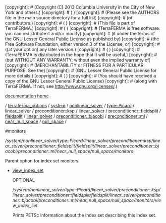 [copyright]: # (Copyright (C) 2013 Columbia University in the City of New York and others.)
[copyright]: # ( )
[copyright]: # (Please see the AUTHORS file in the main source directory for a full list)
[copyright]: # (of contributors.)
[copyright]: # ( )
[copyright]: # (This file is part of TerraFERMA.)
[copyright]: # ( )
[copyright]: # (TerraFERMA is free software: you can redistribute it and/or modify)
[copyright]: # (it under the terms of the GNU Lesser General Public License as published by)
[copyright]: # (the Free Software Foundation, either version 3 of the License, or)
[copyright]: # ((at your option) any later version.)
[copyright]: # ( )
[copyright]: # (TerraFERMA is distributed in the hope that it will be useful,)
[copyright]: # (but WITHOUT ANY WARRANTY; without even the implied warranty of)
[copyright]: # (MERCHANTABILITY or FITNESS FOR A PARTICULAR PURPOSE. See the)
[copyright]: # (GNU Lesser General Public License for more details.)
[copyright]: # ( )
[copyright]: # (You should have received a copy of the GNU Lesser General Public License)
[copyright]: # (along with TerraFERMA. If not, see <http://www.gnu.org/licenses/>.)

[documentation home](Documentation)

/ [terraferma_options](../../../../../../../../../../../../../../terraferma_options.md) / [system](../../../../../../../../../../../../../system.md) / [nonlinear_solver](../../../../../../../../../../../../nonlinear_solver.md) / [type::Picard](../../../../../../../../../../../type__Picard.md) / [linear_solver](../../../../../../../../../../linear_solver.md) / [preconditioner::ksp](../../../../../../../../../preconditioner__ksp.md) / [linear_solver](../../../../../../../../linear_solver.md) / [preconditioner::fieldsplit](../../../../../../../preconditioner__fieldsplit.md) / [fieldsplit](../../../../../../fieldsplit.md) / [linear_solver](../../../../../linear_solver.md) / [preconditioner::bjacobi](../../../../preconditioner__bjacobi.md) / [preconditioner::ml](../../../preconditioner__ml.md) / [near_null_space](../../near_null_space.md) / [null_space](../null_space.md) /

#monitors

*/system/nonlinear_solver/type::Picard/linear_solver/preconditioner::ksp/linear_solver/preconditioner::fieldsplit/fieldsplit/linear_solver/preconditioner::bjacobi/preconditioner::ml/near_null_space/null_space/monitors*

Parent option for index set monitors.

* [view_index_set](monitors/view_index_set.md "child")

    OPTIONAL 

    */system/nonlinear_solver/type::Picard/linear_solver/preconditioner::ksp/linear_solver/preconditioner::fieldsplit/fieldsplit/linear_solver/preconditioner::bjacobi/preconditioner::ml/near_null_space/null_space/monitors/view_index_set*

    Prints PETSc information about the index set describing this index set.

[autogenerated]: # (This file was automatically generated from the schema file:/home/cwilson/repos/github/TerraFERMA/TerraFERMA/buckettools/schemas/solvers.rng.)

